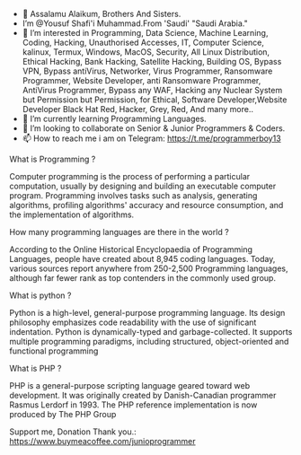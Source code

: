 - 👋 Assalamu Alaikum, Brothers And Sisters.
-  I’m @Yousuf Shafi'i Muhammad.From 'Saudi' "Saudi Arabia."
- 👀 I’m interested in Programming, Data Science, Machine Learning, Coding, Hacking, Unauthorised Accesses, IT, Computer Science, kalinux, Termux, Windows, MacOS, Security, All Linux Distribution, Ethical Hacking, Bank Hacking, Satellite Hacking, Building OS, Bypass VPN, Bypass antiVirus, Networker, Virus Programmer, Ransomware Programmer, Website Developer, anti Ransomware Programmer, AntiVirus Programmer, Bypass any WAF, Hacking any Nuclear System but Permission but Permission, for Ethical, Software Developer,Website Developer Black Hat Red, Hacker, Grey, Red, And many more..
- 🌱 I’m currently learning Programming Languages.
- 💞️ I’m looking to collaborate on Senior & Junior Programmers & Coders.
- 📫 How to reach me i am on Telegram: https://t.me/programmerboy13

<!---
Yousuf9963/Yousuf9963 is a ✨ special ✨ repository because its `README.md` (this file) appears on your GitHub profile.
You can click the Preview link to take a look at your changes.
--->
What is Programming ?

Computer programming is the process of performing a particular computation, usually by designing and building an executable computer program. Programming involves tasks such as analysis, generating algorithms, profiling algorithms' accuracy and resource consumption, and the implementation of algorithms.

How many programming languages are there in the world ?

According to the Online Historical Encyclopaedia of Programming Languages, people have created about 8,945 coding languages. Today, various sources report anywhere from 250-2,500 Programming languages, although far fewer rank as top contenders in the commonly used group.

What is python ?

Python is a high-level, general-purpose programming language. Its design philosophy emphasizes code readability with the use of significant indentation. Python is dynamically-typed and garbage-collected. It supports multiple programming paradigms, including structured, object-oriented and functional programming

What is PHP ?

PHP is a general-purpose scripting language geared toward web development. It was originally created by Danish-Canadian programmer Rasmus Lerdorf in 1993. The PHP reference implementation is now produced by The PHP Group
 
Support me, Donation Thank you.:
 https://www.buymeacoffee.com/junioprogrammer
